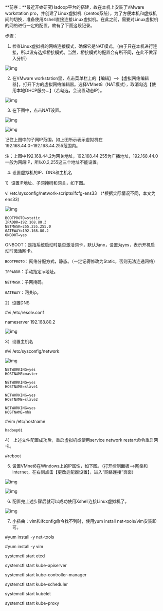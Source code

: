 **前序：**最近开始研究Hadoop平台的搭建，故在本机上安装了VMware workstation pro，并创建了Linux虚拟机（centos系统），为了方便本机和虚拟机间的切换，准备使用Xshell直接连接Linux虚拟机。在此之前，需要对Linux虚拟机的网络进行一定的配置。故有了下面这段记录。

步骤：

1. 检查Linux虚拟机的网络连接模式，确保它是NAT模式。（由于只在本机进行连接，所以没有选择桥接模式。当然，桥接模式的配置会有所不同，在此不做深入分析）

![img](https://images2018.cnblogs.com/blog/550771/201808/550771-20180813170542499-2065629315.png)

2. 在VMware workstation里，点击菜单栏上的【编辑】-->【虚拟网络编辑器】，打开下方的虚拟网络编辑器。选择VMnet8（NAT模式），取消勾选【使用本地DHCP服务...】（若勾选，会设置动态IP）。 

![img](https://images2018.cnblogs.com/blog/550771/201808/550771-20180813171106026-2003072125.png)

 

3. 在下图中，点击NAT设置。

![img](https://images2018.cnblogs.com/blog/550771/201808/550771-20180813171648211-1519052532.png)

 

 ![img](https://images2018.cnblogs.com/blog/550771/201808/550771-20180813171738212-1581868577.png)

记住上图中的子网IP范围，如上图所示表示虚拟机在192.168.44.0~192.168.44.255范围内。

 注：上图中192.168.44.2为网关地址，192.168.44.255为广播地址，192.168.44.0一般为网段IP，所以0,2,255这三个地址不能设置。

4. 设置虚拟机的IP、DNS和主机名

1）设置IP地址、子网掩码和网关，如下图。

vi /etc/sysconfig/network-scripts/ifcfg-ens33 （*根据实际情况不同，本文为ens33）

![img](https://images2018.cnblogs.com/blog/550771/201808/550771-20180813173908877-549239084.png)

```
BOOTPROTO=static
IPADDR=192.168.80.3
NETMASK=255.255.255.0
GATEWAY=192.168.80.2
ONBOOT=yes
```

ONBOOT：是指系统启动时是否激活网卡，默认为no，设置为yes，表示开机启动时激活网卡。

`BOOTPROTO`：网络分配方式，静态。（一定记得修改为Static，否则无法连通网络）

`IPPADDR`：手动指定ip地址。

`NETMASK`：子网掩码。

`GATEWAY`：网关ip。

2）设置DNS

\#vi /etc/resolv.conf

nameserver 192.168.80.2

![img](https://images2018.cnblogs.com/blog/550771/201808/550771-20180813173519373-1492500515.png)

3）设置主机名

\#vi /etc/sysconfig/network

![img](https://images2018.cnblogs.com/blog/550771/201808/550771-20180813173610127-1038530508.png)

```
NETWORKING=yes
HOSTNAME=master

NETWORKING=yes
HOSTNAME=slave1

NETWORKING=yes
HOSTNAME=slave2

NETWORKING=yes
HOSTNAME=mha
```

#vim /etc/hostname

```
hadoop01
```

4） 上述文件配置成功后，重启虚拟机或使用service network restart命令重启网卡。

\#reboot

5. 设置VMnet8在Windows上的IP属性，如下图。（打开控制面板-->网络和Internet，在右侧点击【更改适配器设置】，进入“网络连接”页面）

![img](https://img2018.cnblogs.com/blog/550771/201901/550771-20190117090729695-1357957998.png)

 

![img](https://images2018.cnblogs.com/blog/550771/201808/550771-20180813174711386-1324164565.png)

 

6. 配置完上述步骤后就可以成功使用Xshell连接Linux虚拟机了。

 ![img](https://images2018.cnblogs.com/blog/550771/201808/550771-20180813174836736-1276399423.png)

7. 小插曲：vim和ifconfig命令找不到时，使用yum install net-tools/vim安装即可。

\#yum install -y net-tools

\#yum install -y vim



















 systemctl start etcd

 systemctl start kube-apiserver

 systemctl start kube-controller-manager

systemctl start kube-scheduler

 systemctl start kubelet

systemctl start kube-proxy

